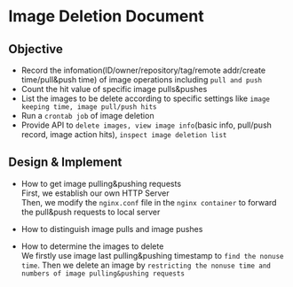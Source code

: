 # Image Deletion Document

## Objective

* Record the infomation(ID/owner/repository/tag/remote addr/create time/pull&push time) of image operations including `pull and push` 
* Count the hit value of specific image pulls&pushes 
* List the images to be delete according to specific settings like `image keeping time, image pull/push hits`
* Run a `crontab job` of image deletion 
* Provide API to `delete images, view image info`(basic info, pull/push record, image action hits), `inspect image deletion list`

## Design & Implement

* How to get image pulling&pushing requests <br>
  First, we establish our own HTTP Server <br>
  Then, we modify the `nginx.conf` file in the `nginx container` to forward the pull&push requests to local server
* How to distinguish image pulls and image pushes <br>
  
* How to determine the images to delete <br>
  We firstly use image last pulling&pushing timestamp to `find the nonuse time`. 
  Then we delete an image by `restricting the nonuse time and numbers of image pulling&pushing requests`